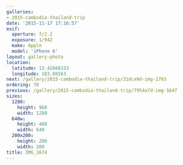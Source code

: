 ```yaml
---
galleries:
- 2015-cambodia-thailand-trip
date: '2015-11-17 17:16:57'
exif:
  aperture: f/2.2
  exposure: 1/942
  make: Apple
  model: 'iPhone 6'
layout: gallery-photo
location:
  latitude: 13.42668333
  longitude: 103.86563
next: /gallery/2015-cambodia-thailand-trip/31dca9d-img-1703
ordering: 70
previous: /gallery/2015-cambodia-thailand-trip/7954a7d-img-1647
sizes:
  1280:
    height: 960
    width: 1280
  640w:
    height: 480
    width: 640
  200x200:
    height: 200
    width: 200
title: IMG_1674
---
```

